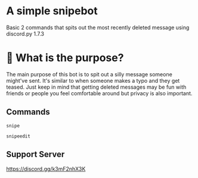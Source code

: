 # A simple snipebot

Basic 2 commands that spits out the most recently deleted message using discord.py 1.7.3

<h1> 🤨 What is the purpose? </h1>

The main purpose of this bot is to spit out a silly message someone might've sent. It's similar to when someone makes a typo and they get teased. Just keep in mind that getting deleted messages may be fun with friends or people you feel comfortable around but privacy is also important.

<h2> Commands </h2>

`snipe` <br>

`snipeedit`

<h2> Support Server </h2>

https://discord.gg/k3mF2nhX3K
